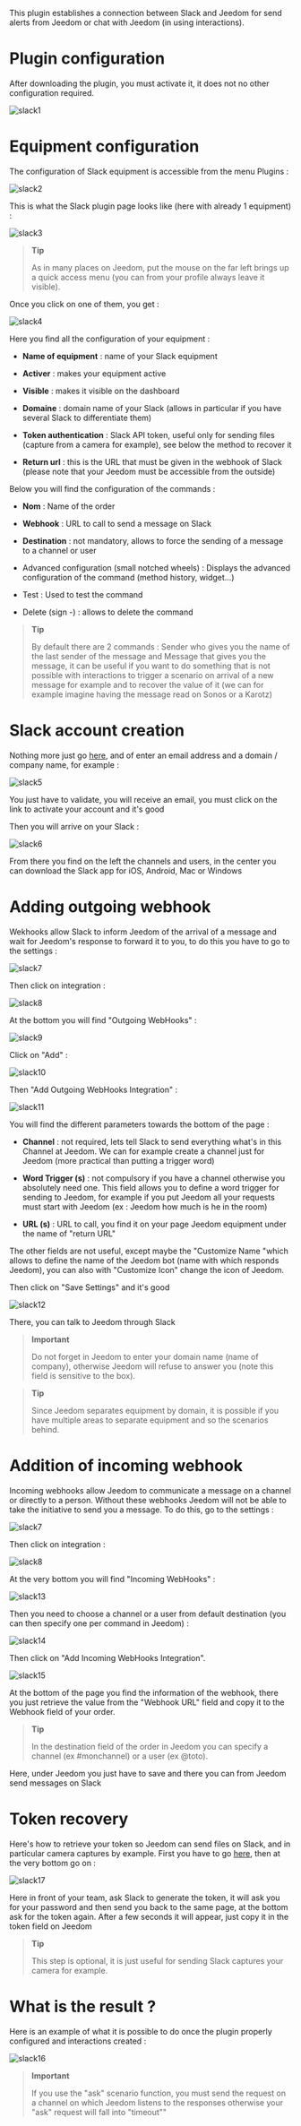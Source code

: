 This plugin establishes a connection between Slack and Jeedom for
send alerts from Jeedom or chat with Jeedom (in
using interactions).

Plugin configuration 
=======================

After downloading the plugin, you must activate it, it does not
no other configuration required.

![slack1](../images/slack1.PNG)

Equipment configuration 
=============================

The configuration of Slack equipment is accessible from the menu
Plugins :

![slack2](../images/slack2.PNG)

This is what the Slack plugin page looks like (here with already 1
equipment) :

![slack3](../images/slack3.PNG)

> **Tip**
>
> As in many places on Jeedom, put the mouse on the far left
> brings up a quick access menu (you can
> from your profile always leave it visible).

Once you click on one of them, you get :

![slack4](../images/slack4.PNG)

Here you find all the configuration of your equipment :

-   **Name of equipment** : name of your Slack equipment

-   **Activer** : makes your equipment active

-   **Visible** : makes it visible on the dashboard

-   **Domaine** : domain name of your Slack (allows in particular if
    you have several Slack to differentiate them)

-   **Token authentication** : Slack API token, useful only
    for sending files (capture from a camera for example), see
    below the method to recover it

-   **Return url** : this is the URL that must be given in the webhook of
    Slack (please note that your Jeedom must be accessible
    from the outside)

Below you will find the configuration of the commands :

-   **Nom** : Name of the order

-   **Webhook** : URL to call to send a message on Slack

-   **Destination** : not mandatory, allows to force the sending of a
    message to a channel or user

-   Advanced configuration (small notched wheels) : Displays
    the advanced configuration of the command (method
    history, widget…)

-   Test : Used to test the command

-   Delete (sign -) : allows to delete the command

> **Tip**
>
> By default there are 2 commands : Sender who gives you the name of the
> last sender of the message and Message that gives you the message,
> it can be useful if you want to do something that is not
> possible with interactions to trigger a scenario on arrival
> of a new message for example and to recover the value of it
> (we can for example imagine having the message read on Sonos or
> a Karotz)

Slack account creation 
==========================

Nothing more just go [here](:https://slack.com/), and of
enter an email address and a domain / company name, for example :

![slack5](../images/slack5.PNG)

You just have to validate, you will receive an email, you must
click on the link to activate your account and it's good

Then you will arrive on your Slack :

![slack6](../images/slack6.PNG)

From there you find on the left the channels and
users, in the center you can download the Slack app for
iOS, Android, Mac or Windows

Adding outgoing webhook 
========================

Wekhooks allow Slack to inform Jeedom of the arrival of a
message and wait for Jeedom's response to forward it to you,
to do this you have to go to the settings :

![slack7](../images/slack7.PNG)

Then click on integration :

![slack8](../images/slack8.PNG)

At the bottom you will find "Outgoing WebHooks" :

![slack9](../images/slack9.PNG)

Click on "Add" :

![slack10](../images/slack10.PNG)

Then "Add Outgoing WebHooks Integration" :

![slack11](../images/slack11.PNG)

You will find the different parameters towards the bottom of the page :

-   **Channel** : not required, lets tell Slack to send everything
    what's in this Channel at Jeedom. We can for example create
    a channel just for Jeedom (more practical than putting a
    trigger word)

-   **Word Trigger (s)** : not compulsory if you have a channel
    otherwise you absolutely need one. This field allows you to define a word
    trigger for sending to Jeedom, for example if you put Jeedom
    all your requests must start with Jeedom (ex : Jeedom
    how much is he in the room)

-   **URL (s)** : URL to call, you find it on your page
    Jeedom equipment under the name of "return URL"

The other fields are not useful, except maybe the "Customize
Name "which allows to define the name of the Jeedom bot (name with which responds
Jeedom), you can also with "Customize Icon" change the icon of
Jeedom.

Then click on "Save Settings" and it's good

![slack12](../images/slack12.PNG)

There, you can talk to Jeedom through Slack

> **Important**
>
> Do not forget in Jeedom to enter your domain name (name of
> company), otherwise Jeedom will refuse to answer you (note this field
> is sensitive to the box).

> **Tip**
>
> Since Jeedom separates equipment by domain, it is
> possible if you have multiple areas to separate equipment and
> so the scenarios behind.

Addition of incoming webhook 
=========================

Incoming webhooks allow Jeedom to communicate a message on
a channel or directly to a person. Without these webhooks
Jeedom will not be able to take the initiative to send you a message.
To do this, go to the settings :

![slack7](../images/slack7.PNG)

Then click on integration :

![slack8](../images/slack8.PNG)

At the very bottom you will find "Incoming WebHooks" :

![slack13](../images/slack13.PNG)

Then you need to choose a channel or a user from
default destination (you can then specify one per command in
Jeedom) :

![slack14](../images/slack14.PNG)

Then click on "Add Incoming WebHooks Integration".

![slack15](../images/slack15.PNG)

At the bottom of the page you find the information of the webhook, there you
just retrieve the value from the "Webhook URL" field and copy it to
the Webhook field of your order.

> **Tip**
>
> In the destination field of the order in Jeedom you can
> specify a channel (ex \#monchannel) or a user (ex @toto).

Here, under Jeedom you just have to save and there you can
from Jeedom send messages on Slack

Token recovery 
=====================

Here's how to retrieve your token so Jeedom can send
files on Slack, and in particular camera captures by
example. First you have to go
[here](https://api.slack.com/custom-integrations/legacy-tokens), then at the very bottom go on :

![slack17](../images/slack17.PNG)

Here in front of your team, ask Slack to generate the token, it will
ask you for your password and then send you back to the same page,
at the bottom ask for the token again. After a few seconds
it will appear, just copy it in the token field on
Jeedom

> **Tip**
>
> This step is optional, it is just useful for sending
> Slack captures your camera for example.

What is the result ? 
========================

Here is an example of what it is possible to do once the plugin
properly configured and interactions created :

![slack16](../images/slack16.PNG)

> **Important**
>
> If you use the "ask" scenario function, you must send
> the request on a channel on which Jeedom listens to the responses otherwise
> your "ask" request will fall into "timeout""
